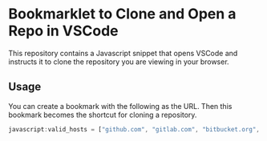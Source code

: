 # Bookmarklet to Clone and Open a Repo in VSCode

This repository contains a Javascript snippet that opens VSCode and instructs it to clone the repository you are viewing in your browser.

## Usage

You can create a bookmark with the following as the URL. Then this bookmark becomes the shortcut for cloning a repository.
```js
javascript:valid_hosts = ["github.com", "gitlab.com", "bitbucket.org", "dev.azure.com"];if (valid_hosts.includes(document.location.host)) {vscode_url = "vscode://vscode.git/clone?url=" + document.location.href;window.location.href = vscode_url;} else {alert("This website is not supported. Please use a valid git hosting service.");}
```